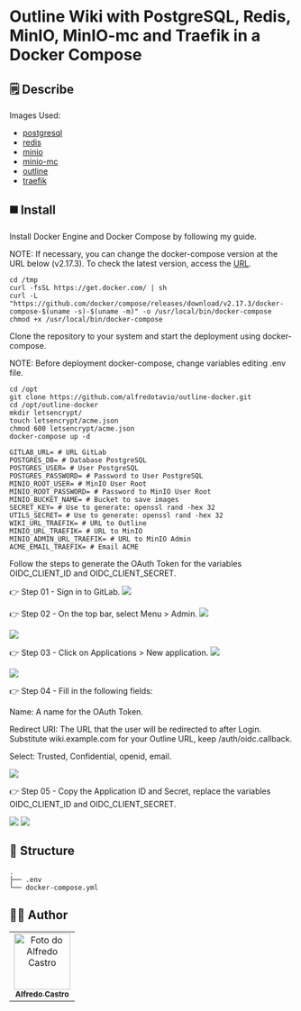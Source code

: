 # Outline Wiki with PostgreSQL, Redis, MinIO, MinIO-mc and Traefik in a Docker Compose

## 🗒️ Describe
Images Used:
* [postgresql](https://hub.docker.com/_/postgres)
* [redis](https://hub.docker.com/_/redis)
* [minio](https://hub.docker.com/r/minio/minio/)
* [minio-mc](https://hub.docker.com/r/minio/mc/)
* [outline](https://hub.docker.com/r/outlinewiki/outline)
* [traefik](https://hub.docker.com/_/traefik/)

## ◼️ Install
Install Docker Engine and Docker Compose by following my guide.

NOTE: If necessary, you can change the docker-compose version at the URL below (v2.17.3). To check the latest version, access the [URL](https://github.com/docker/compose/releases).

```shell
cd /tmp
curl -fsSL https://get.docker.com/ | sh
curl -L "https://github.com/docker/compose/releases/download/v2.17.3/docker-compose-$(uname -s)-$(uname -m)" -o /usr/local/bin/docker-compose
chmod +x /usr/local/bin/docker-compose
```

Clone the repository to your system and start the deployment using docker-compose.

NOTE: Before deployment docker-compose, change variables editing .env file.

```shell
cd /opt
git clone https://github.com/alfredotavio/outline-docker.git
cd /opt/outline-docker
mkdir letsencrypt/
touch letsencrypt/acme.json
chmod 600 letsencrypt/acme.json
docker-compose up -d
```

```shell
GITLAB_URL= # URL GitLab
POSTGRES_DB= # Database PostgreSQL
POSTGRES_USER= # User PostgreSQL
POSTGRES_PASSWORD= # Password to User PostgreSQL
MINIO_ROOT_USER= # MinIO User Root
MINIO_ROOT_PASSWORD= # Password to MinIO User Root
MINIO_BUCKET_NAME= # Bucket to save images
SECRET_KEY= # Use to generate: openssl rand -hex 32
UTILS_SECRET= # Use to generate: openssl rand -hex 32
WIKI_URL_TRAEFIK= # URL to Outline
MINIO_URL_TRAEFIK= # URL to MinIO
MINIO_ADMIN_URL_TRAEFIK= # URL to MinIO Admin
ACME_EMAIL_TRAEFIK= # Email ACME
```

Follow the steps to generate the OAuth Token for the variables OIDC_CLIENT_ID and OIDC_CLIENT_SECRET.

👉 Step 01 - Sign in to GitLab.
<img src="img/01.png" />

👉 Step 02 - On the top bar, select Menu > Admin.
<img src="img/02.png" />

<img src="img/03.png" />

👉 Step 03 - Click on Applications > New application.
<img src="img/04.png" />

<img src="img/05.png" />

👉 Step 04 - Fill in the following fields:

Name: A name for the OAuth Token.

Redirect URI: The URL that the user will be redirected to after Login. Substitute wiki.example.com for your Outline URL, keep /auth/oidc.callback.

Select: Trusted, Confidential, openid, email.

<img src="img/06.png" />

👉 Step 05 - Copy the Application ID and Secret, replace the variables OIDC_CLIENT_ID and OIDC_CLIENT_SECRET.

<img src="img/07.png" />

<img src="img/08.png" />

## 📂 Structure
```shell
.
├── .env
└── docker-compose.yml
```

## 👨‍💻 Author
<table>
  <tr>
    <td align="center">
      <a href="#">
        <a href="https://www.linkedin.com/in/alfredotavio/"><img src="https://avatars.githubusercontent.com/u/22720865?v=4" width="100px;" alt="Foto do Alfredo Castro"/><br>
        <sub>
          <b>Alfredo Castro</b>
        </sub>
      </a>
    </td>
  </tr>
</table>
